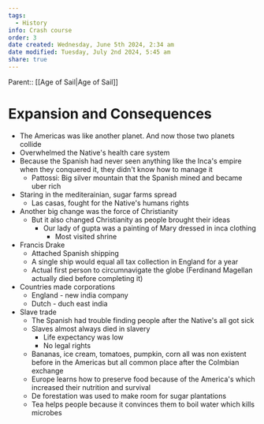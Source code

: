 ```yaml
---
tags:
  - History
info: Crash course
order: 3
date created: Wednesday, June 5th 2024, 2:34 am
date modified: Tuesday, July 2nd 2024, 5:45 am
share: true
---
```


Parent:: [[Age of Sail|Age of Sail]]

# Expansion and Consequences

- The Americas was like another planet. And now those two planets collide
- Overwhelmed the Native's health care system
- Because the Spanish had never seen anything like the Inca's empire when they conquered it, they didn't know how to manage it
  - Pattossi: Big silver mountain that the Spanish mined and became uber rich
- Staring in the mediterainian, sugar farms spread
  - Las casas, fought for the Native's humans rights
- Another big change was the force of Christianity
  - But it also changed Christianity as people brought their ideas
    - Our lady of gupta was a painting of Mary dressed in inca clothing
      - Most visited shrine
- Francis Drake
  - Attached Spanish shipping
  - A single ship would equal all tax collection in England for a year
  - Actual first person to circumnavigate the globe (Ferdinand Magellan actually died before completing it)
- Countries made corporations
  - England - new india company
  - Dutch - duch east india
- Slave trade
  - The Spanish had trouble finding people after the Native's all got sick
  - Slaves almost always died in slavery
    - Life expectancy was low
    - No legal rights
  - Bananas, ice cream, tomatoes, pumpkin, corn all was non existent before in the Americas but all common place after the Colmbian exchange
  - Europe learns how to preserve food because of the America's which increased their nutrition and survival
  - De forestation was used to make room for sugar plantations
  - Tea helps people because it convinces them to boil water which kills microbes
